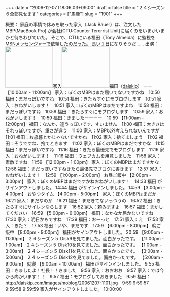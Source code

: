 +++
date = "2006-12-07T18:06:03+09:00"
draft = false
title = "２４シーズン６全部見せます"
categories = ["馬鹿"]
slug = "1901"
+++

概要：
家庭の事情で休みを取った家入（Jack Bauer）は、注文したMBP(MacBook Pro) が会社(CTU:Counter Terorrist Unit)に届くのをいまかいまかと待ちわびていた。
そこで、CTUにいる福田（Tony Almeida）に監視をMSNメッセンジャーで依頼したのだった。
長い１日になりそうだ……
出演：
<img src="http://ieiriblog.img.jugem.jp/20061207_259140.jpg" alt="" width="150" height="130" class="pict" />家入<img src="http://ieiriblog.img.jugem.jp/20061207_259141.jpg" alt="" width="150" height="130" class="pict" />福田（<a href="http://daiskip.com" target="_blank">daiskip</a>）
ーー
【10:00am - 11:00am】
家入：ぼくのMBPはまだ届いてないですかね　10:50
福田：まだっぽいですね　10:51
福田：きたらすぐにモブログします　10:51
家入：おねがいします！　10:51
家入：ぼくのMBPはまだですよね　10:58
福田：まだっぽいですね　10:59
福田：きたらすぐにモブログします　10:59
家入：おねがいします！　10:59
福田：きましたーーーー　10:59
【11:00am - 12:00pm】
福田：なんか、違うっぽいです、すいません　11:00
福田：大きさはそれっぽいですが、重さが違う　11:00
家入：MBP以外考えられないんですが　11:01
福田：お歳暮とかじゃないですかね　11:02
家入：捨てましょう　11:02
福田：そうですね、捨てときます　11:02
家入：ぼくのMBPはまだですかな　11:15
福田：まだっぽいですね　11:16
福田：きたら最優先でモブログします　11:16
家入：おねがいします！　11:16
福田：ウェブカムを用意しました　11:58
家入：素敵ですね　11:59
【12:00pm - 1:00pm】
家入：ぼくのMBPはまだですかな　12:56
福田：まだっぽいですねきたら最優先でブログに書きます　12:57
家入：おねがいします！　12:59
【1:00pm - 2:00pm】
お昼ご飯中
【2:00pm - 3:00pm】
家入：ぼくのMBPはまだですかねおねがいします！　14:33
福田 がサインアウトしました。 14:44
福田 がサインインしました。 14:59
【3:00pm - 4:00pm】
おやつタイム
【4:00pm - 5:00pm】
家入：ぼくのMBPはまだか　16:21
家入：まだなのか　16:21
福田：まだきてないっつうの　16:52
福田：きたらすぐにサイレンならします　16:52
家入：頼みますよ　16:57
福田：まかしてください　16:59
【5:00pm - 6:00pm】
福田：なかなか届かないですね　17:30
家入：明日かもですね　17:39
福田：おーっと　17:51
家入：え　17:53
家入：きた？　17:53
福田：いや、まだです　17:59
【6:00pm - 8:00pm】
晩ご飯中
【8:00pm - 9:00pm】
福田がサインアウトしました。 20:59
【9:00pm - 11:00pm】
２４シーズン５ Disk9を見てました。面白かったです。
【11:00pm - 1:00am】
２４シーズン５ Disk10を見てました。面白かったです。
【1:00am - 3:00am】
２４シーズン５ Disk11を見てました。面白かったです。
【3:00am - 5:00am】
２４シーズン５ Disk12を見てました。面白かったです。
【5:00am - 9:00am】
就寝
【9:00am - 10:00am】
福田がサインインしました。 9:55
福田：きましたよ！社長！！きました　9:56
家入：おおおお　9:57
家入：では今から向かいます！！　9:57
福田：モブログしておきました　9:59
福田：<a href="http://daiskip.com/images/moblog/20061207-1101.jpg" target="_blank">http://daiskip.com/images/moblog/20061207-1101.jpg</a>　9:59
9:59:57
9:59:58
9:59:59
家入がサインアウトしました。
10:00:00
<img src="http://ieiriblog.img.jugem.jp/20061207_259142.jpg" alt=""  class="pict" />

